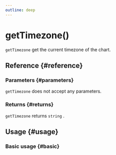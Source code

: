 ```yaml
---
outline: deep
---
```


# getTimezone()
`getTimezone` get the current timezone of the chart.

## Reference {#reference}
<!--@include: @/@views/api/references/instance/getTimezone.md-->

### Parameters {#parameters}
`getTimezone` does not accept any parameters.

### Returns {#returns}
`getTimezone` returns `string` .

## Usage {#usage}
<script setup>
import GetTimezone from '../../../@views/api/samples/getTimezone/index.vue'
</script>

### Basic usage {#basic}
<GetTimezone/>